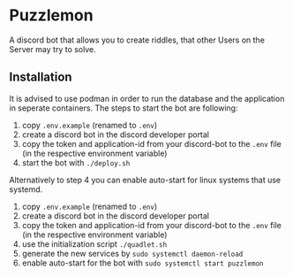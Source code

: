 # Puzzlemon

A discord bot that allows you to create riddles,
that other Users on the Server may try to solve.

## Installation

It is advised to use podman in order to run the database and the application in seperate containers.
The steps to start the bot are following:

1. copy `.env.example` (renamed to `.env`)
2. create a discord bot in the discord developer portal
3. copy the token and application-id from your discord-bot to the `.env`
    file (in the respective environment variable)
4. start the bot with `./deploy.sh`

Alternatively to step 4 you can enable auto-start for linux systems that use systemd.

1. copy `.env.example` (renamed to `.env`)
2. create a discord bot in the discord developer portal
3. copy the token and application-id from your discord-bot to the `.env`
    file (in the respective environment variable)
4. use the initialization script `./quadlet.sh`
5. generate the new services by `sudo systemctl daemon-reload`
6. enable auto-start for the bot with `sudo systemctl start puzzlemon`
